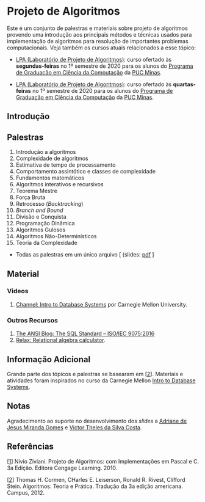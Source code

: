 # Projeto de Algoritmos
Este &eacute; um conjunto de palestras e materiais sobre projeto de algoritmos provendo uma introdu&ccedil;&atilde;o aos principais m&eacute;todos e t&eacute;cnicas usados para implementa&ccedil;&atilde;o de algoritmos para resolu&ccedil;&atilde;o de importantes problemas computacionais. Veja tamb&eacute;m os cursos atuais relacionados a esse t&oacute;pico:

* [LPA (Laborat&oacute;rio de Projeto de Algoritmos)](LAD202001M.md): curso ofertado &agrave;s **segundas-feiras** no 1&ordm; semestre de 2020 para os alunos do [Programa de Gradua&ccedil;&atilde;o em Ci&ecirc;ncia da Computa&ccedil;&atilde;o](https://www.pucminas.br/unidade/coracao-eucaristico/ensino/graduacao/Paginas/Ciencia-da-Computacao.aspx?tipo=152f25a5-fa8d-4d04-a7ba-57b6b4c21265&campi=ab23480c-5f60-4752-b990-1ac1cf9b8cf5&curso=180#) da [PUC Minas](http://www.pucminas.br).

* [LPA (Laborat&oacute;rio de Projeto de Algoritmos)](LAD202001W.md): curso ofertado &agrave;s **quartas-feiras** no 1&ordm; semestre de 2020 para os alunos do [Programa de Gradua&ccedil;&atilde;o em Ci&ecirc;ncia da Computa&ccedil;&atilde;o](https://www.pucminas.br/unidade/coracao-eucaristico/ensino/graduacao/Paginas/Ciencia-da-Computacao.aspx?tipo=152f25a5-fa8d-4d04-a7ba-57b6b4c21265&campi=ab23480c-5f60-4752-b990-1ac1cf9b8cf5&curso=180#) da [PUC Minas](http://www.pucminas.br).

## Introdu&ccedil;&atilde;o

## Palestras

1. Introdu&ccedil;&atilde;o a algoritmos
1. Complexidade de algoritmos
1. Estimativa de tempo de processamento
1. Comportamento assint&oacute;tico e classes de complexidade
1. Fundamentos matemáticos
1. Algoritmos interativos e recursivos
1. Teorema Mestre
1. For&ccedil;a Bruta
1. Retrocesso (_Backtracking_)
1. _Branch and Bound_
1. Divis&atilde;o e Conquista
1. Programa&ccedil;&atilde;o Din&acirc;mica
1. Algoritmos Gulosos
1. Algoritmos N&atilde;o-Determin&iacute;sticos
1. Teoria da Complexidade

* Todas as palestras em um &uacute;nico arquivo [ (slides: [pdf](slides/all.pdf) ]

## Material

### Videos

1. [Channel: Intro to Database Systems](https://www.youtube.com/playlist?list=PLSE8ODhjZXjbohkNBWQs_otTrBTrjyohi) por Carnegie Mellon University.

### Outros Recursos

1. [The ANSI Blog: The SQL Standard – ISO/IEC 9075:2016](https://blog.ansi.org/?p=158690)
1. [Relax: Relational algebra calculator](https://dbis-uibk.github.io/relax/).

## Informa&ccedil;&atilde;o Adicional

Grande parte dos t&oacute;picos e palestras se basearam em \[[2](#Cormen-2012-BOOK)\]. Materiais e atividades foram inspirados no curso da Carnegie Mellon [Intro to Database Systems](https://15445.courses.cs.cmu.edu/fall2019/).

## Notas

Agradecimento ao suporte no desenvolvimento dos *slides* a [Adriane de Jesus Miranda Gomes](https://www.linkedin.com/in/adrianegomes/) e [Victor Theles da Silva Costa](https://www.linkedin.com/in/victor-theles-silva-costa/).

## Refer&ecirc;ncias

<a name="Ziviani-2010-BOOK"></a>\[[1][1]\] Nivio Ziviani. Projeto de Algoritmos: com Implementações em Pascal e C. 3a Edição. Editora Cengage Learning. 2010.

<a name="Cormen-2012-BOOK"></a>\[[2][2]\] Thomas H. Cormen, CHarles E. Leiserson, Ronald R. Rivest, Clifford Stein. Algoritmos: Teoria e Prática. Tradução da 3a edição americana. Campus, 2012.

[1]: http://clip2net.com/clip/m1076/1206625061-ebook-projetos-de-algoritmos-com-implementazhes-em-pascal-e-c-nivio-ziviani-4ed-3618kb.pdf
[2]: http://www.inf.ufrgs.br/~tsrodrigues/utilidades/cormem.pdf

